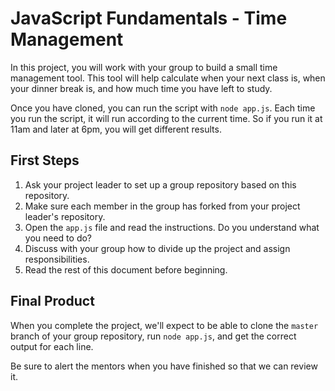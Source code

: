 # JavaScript Fundamentals - Time Management

In this project, you will work with your group to build a small time management tool. This tool will help calculate when your next class is, when your dinner break is, and how much time you have left to study.

Once you have cloned, you can run the script with `node app.js`. Each time you run the script, it will run according to the current time. So if you run it at 11am and later at 6pm, you will get different results.

## First Steps

1. Ask your project leader to set up a group repository based on this repository.
2. Make sure each member in the group has forked from your project leader's repository.
3. Open the `app.js` file and read the instructions. Do you understand what you need to do?
4. Discuss with your group how to divide up the project and assign responsibilities.
5. Read the rest of this document before beginning.

## Final Product

When you complete the project, we'll expect to be able to clone the `master` branch of your group repository, run `node app.js`, and get the correct output for each line.

Be sure to alert the mentors when you have finished so that we can review it.
